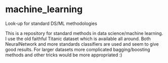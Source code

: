 # machine_learning
Look-up for standard DS/ML methodologies

This is a repository for standard methods in data science/machine learning. I use the old faithful Titanic dataset which is available all around. Both NeuralNetwork and more standards classifiers are used and seem to give good results. For larger datasets more complicated bagging/boosting methods and other tricks would be more appropriated :) 
